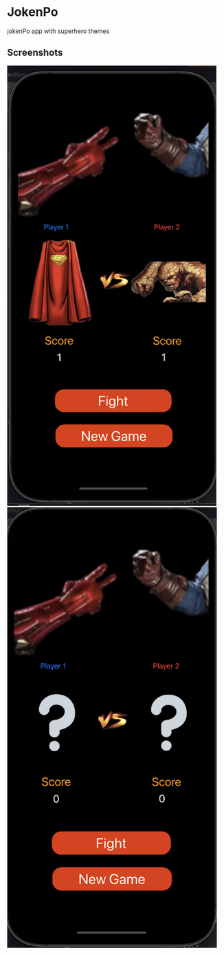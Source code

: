 # JokenPo

jokenPo app with superhero themes

## Screenshots

![Fight](./Images/Fight.png)
![NewGame](./Images/NewGame.png)

